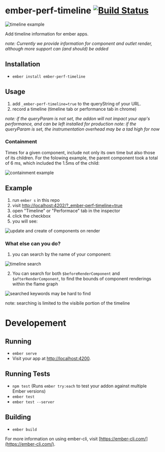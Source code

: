 # ember-perf-timeline [![Build Status](https://travis-ci.org/stefanpenner/ember-perf-timeline.svg?branch=master)](https://travis-ci.org/stefanpenner/ember-perf-timeline)

![timeline example](https://raw.githubusercontent.com/stefanpenner/ember-perf-timeline/master/assets/travis.png)

Add timeline information for ember apps.


*note: Currently we provide information for component and outlet render, although more support can (and should) be added*

## Installation

* `ember install ember-perf-timeline`

## Usage

1. add `_ember-perf-timeline=true` to the queryString of your URL.
2. record a timeline (timeline tab or performance tab in chrome)

*note: if the queryParam is not set, the addon will not impact your app's performance, and can be left installed for production*
*note: if the queryParam is set, the instrumentation overhead may be a tad high for now*

### Containment

Times for a given component, include not only its own time but also those of its children. For the folowing example, the parent component took a total of 6 ms, which included the 1.5ms of the child:

![containment example](https://raw.githubusercontent.com/stefanpenner/ember-perf-timeline/master/assets/containment.png)

## Example

1. run `ember s` in this repo
2. visit [http://localhost:4202/?_ember-perf-timeline=true](http://localhost:4202/?_ember-perf-timeline=true)
3. open "Timeline" or "Performace" tab in the inspector
4. click the checkbox
5. you will see:

![update and create of components on render](https://raw.githubusercontent.com/stefanpenner/ember-perf-timeline/master/assets/update-and-create-render.png)

### What else can you do?

1. you can search by the name of your component:

![timeline search](https://raw.githubusercontent.com/stefanpenner/ember-perf-timeline/master/assets/timeilne-search.png)

2. You can search for both `$beforeRenderComponent` and `$afterRenderComponent`, to find the bounds of component renderings within the flame graph

![searched keywords may be hard to find](https://raw.githubusercontent.com/stefanpenner/ember-perf-timeline/master/assets/before-render-component-can-be-hard-to-find.png)

note: searching is limited to the visibile portion of the timeline

# Developement

## Running

* `ember serve`
* Visit your app at [http://localhost:4200](http://localhost:4200).

## Running Tests

* `npm test` (Runs `ember try:each` to test your addon against multiple Ember versions)
* `ember test`
* `ember test --server`

## Building

* `ember build`

For more information on using ember-cli, visit [https://ember-cli.com/](https://ember-cli.com/).
